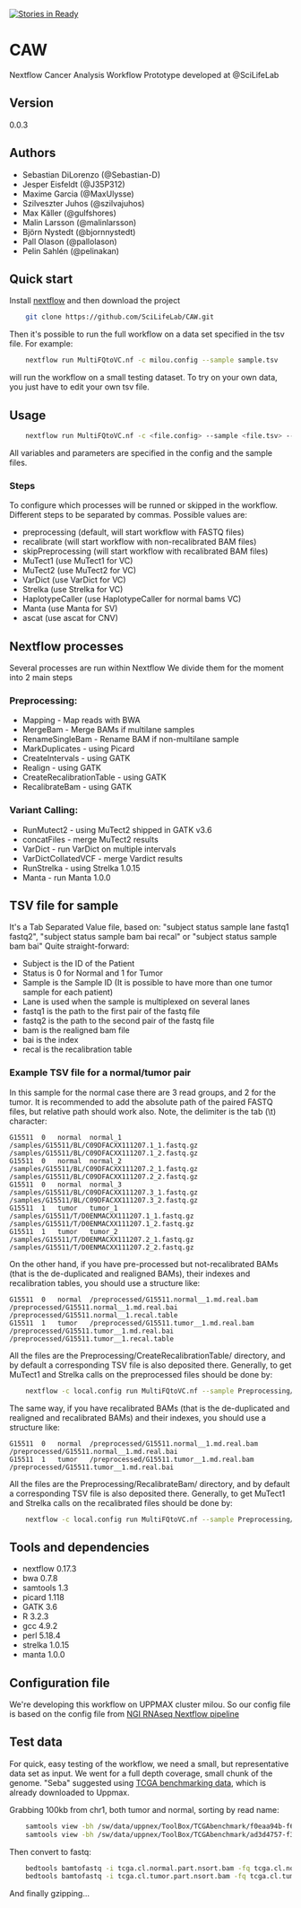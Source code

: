 [![Stories in Ready](https://badge.waffle.io/SciLifeLab/CAW.png?label=ready&title=Ready)](https://waffle.io/SciLifeLab/CAW)
# CAW
Nextflow Cancer Analysis Workflow Prototype developed at @SciLifeLab

## Version
0.0.3

## Authors
- Sebastian DiLorenzo (@Sebastian-D)
- Jesper Eisfeldt (@J35P312)
- Maxime Garcia (@MaxUlysse)
- Szilveszter Juhos (@szilvajuhos)
- Max Käller (@gulfshores)
- Malin Larsson (@malinlarsson)
- Björn Nystedt (@bjornnystedt)
- Pall Olason (@pallolason)
- Pelin Sahlén (@pelinakan)

## Quick start
Install [nextflow](http://www.nextflow.io/) and then download the project
```bash
	git clone https://github.com/SciLifeLab/CAW.git
```
Then it's possible to run the full workflow on a data set specified in the tsv file. For example:
```bash
	nextflow run MultiFQtoVC.nf -c milou.config --sample sample.tsv
```
will run the workflow on a small testing dataset. To try on your own data, you just have to edit your own tsv file.

## Usage
```bash
	nextflow run MultiFQtoVC.nf -c <file.config> --sample <file.tsv> --intervals <file.list> [--steps STEP[,STEP]]
```
All variables and parameters are specified in the config and the sample files.

### Steps
To configure which processes will be runned or skipped in the workflow. Different steps to be separated by commas.
Possible values are:
- preprocessing (default, will start workflow with FASTQ files)
- recalibrate (will start workflow with non-recalibrated BAM files)
- skipPreprocessing (will start workflow with recalibrated BAM files)
- MuTect1 (use MuTect1 for VC)
- MuTect2 (use MuTect2 for VC)
- VarDict (use VarDict for VC)
- Strelka (use Strelka for VC)
- HaplotypeCaller (use HaplotypeCaller for normal bams VC)
- Manta (use Manta for SV)
- ascat (use ascat for CNV)

## Nextflow processes
Several processes are run within Nextflow
We divide them for the moment into 2 main steps

### Preprocessing:
- Mapping - Map reads with BWA
- MergeBam - Merge BAMs if multilane samples
- RenameSingleBam - Rename BAM if non-multilane sample
- MarkDuplicates - using Picard
- CreateIntervals - using GATK
- Realign - using GATK
- CreateRecalibrationTable - using GATK
- RecalibrateBam - using GATK

### Variant Calling:
- RunMutect2 - using MuTect2 shipped in GATK v3.6
- concatFiles - merge MuTect2 results
- VarDict - run VarDict on multiple intervals
- VarDictCollatedVCF - merge Vardict results
- RunStrelka - using Strelka 1.0.15
- Manta - run Manta 1.0.0

## TSV file for sample
It's a Tab Separated Value file, based on: "subject status sample lane fastq1 fastq2", "subject status sample bam bai recal" or "subject status sample bam bai"
Quite straight-forward: 
- Subject is the ID of the Patient
- Status is 0 for Normal and 1 for Tumor
- Sample is the Sample ID (It is possible to have more than one tumor sample for each patient)
- Lane is used when the sample is multiplexed on several lanes
- fastq1 is the path to the first pair of the fastq file
- fastq2 is the path to the second pair of the fastq file
- bam is the realigned bam file
- bai is the index
- recal is the recalibration table

### Example TSV file for a normal/tumor pair

In this sample for the normal case there are 3 read groups, and 2 for the tumor. It is recommended to add the absolute path of the paired 
FASTQ files, but relative path should work also. Note, the delimiter is the tab (\t) character:

	G15511	0	normal	normal_1	/samples/G15511/BL/C09DFACXX111207.1_1.fastq.gz	/samples/G15511/BL/C09DFACXX111207.1_2.fastq.gz
	G15511	0	normal	normal_2	/samples/G15511/BL/C09DFACXX111207.2_1.fastq.gz	/samples/G15511/BL/C09DFACXX111207.2_2.fastq.gz
	G15511	0	normal	normal_3	/samples/G15511/BL/C09DFACXX111207.3_1.fastq.gz	/samples/G15511/BL/C09DFACXX111207.3_2.fastq.gz
	G15511	1	tumor	tumor_1	/samples/G15511/T/D0ENMACXX111207.1_1.fastq.gz	/samples/G15511/T/D0ENMACXX111207.1_2.fastq.gz
	G15511	1	tumor	tumor_2	/samples/G15511/T/D0ENMACXX111207.2_1.fastq.gz	/samples/G15511/T/D0ENMACXX111207.2_2.fastq.gz

On the other hand, if you have pre-processed but not-recalibrated BAMs (that is the de-duplicated and realigned BAMs), their indexes and recalibration tables, you should use a structure like:

	G15511	0	normal	/preprocessed/G15511.normal__1.md.real.bam	/preprocessed/G15511.normal__1.md.real.bai	/preprocessed/G15511.normal__1.recal.table
	G15511	1	tumor	/preprocessed/G15511.tumor__1.md.real.bam	/preprocessed/G15511.tumor__1.md.real.bai	/preprocessed/G15511.tumor__1.recal.table

All the files are the Preprocessing/CreateRecalibrationTable/ directory, and by default a corresponding TSV file is also deposited there. Generally, 
to get MuTect1 and Strelka calls on the preprocessed files should be done by:
```bash
	nextflow -c local.config run MultiFQtoVC.nf --sample Preprocessing/CreateRecalibrationTable/mysample.tsv --steps recalibrate,MuTect1,Strelka
```

The same way, if you have recalibrated BAMs (that is the de-duplicated and realigned and recalibrated BAMs) and their indexes, you should use a structure like:

	G15511	0	normal	/preprocessed/G15511.normal__1.md.real.bam /preprocessed/G15511.normal__1.md.real.bai
	G15511  1	tumor	/preprocessed/G15511.tumor__1.md.real.bam /preprocessed/G15511.tumor__1.md.real.bai

All the files are the Preprocessing/RecalibrateBam/ directory, and by default a corresponding TSV file is also deposited there. Generally, 
to get MuTect1 and Strelka calls on the recalibrated files should be done by:
```bash
	nextflow -c local.config run MultiFQtoVC.nf --sample Preprocessing/CreateRecalibrationTable/mysample.tsv --steps skipPreprocessing,MuTect1,Strelka
```

## Tools and dependencies
- nextflow 0.17.3
- bwa 0.7.8
- samtools 1.3
- picard 1.118
- GATK 3.6
- R 3.2.3
- gcc 4.9.2
- perl 5.18.4
- strelka 1.0.15
- manta 1.0.0

## Configuration file
We're developing this workflow on UPPMAX cluster milou. So our config file is based on the config file from [NGI RNAseq Nextflow pipeline](https://github.com/SciLifeLab/NGI-RNAseq)

## Test data
For quick, easy testing of the workflow, we need a small, but representative
data set as input. We went for a full depth coverage, small chunk of the genome. "Seba" suggested using [TCGA benchmarking data][TCGA], which is already downloaded to Uppmax.

Grabbing 100kb from chr1, both tumor and normal, sorting by read name:
```bash
	samtools view -bh /sw/data/uppnex/ToolBox/TCGAbenchmark/f0eaa94b-f622-49b9-8eac-e4eac6762598/G15511.HCC1143_BL.1.bam 1:100000-200000 | samtools sort -n -m 4G - tcga.cl.normal.part.nsort.bam
	samtools view -bh /sw/data/uppnex/ToolBox/TCGAbenchmark/ad3d4757-f358-40a3-9d92-742463a95e88/G15511.HCC1143.1.bam 1:100000-200000 | samtools sort -n -m 4G - tcga.cl.tumor.part.nsort.bam
```

Then convert to fastq:
```bash
	bedtools bamtofastq -i tcga.cl.normal.part.nsort.bam -fq tcga.cl.normal.part.nsort_R1.fastq -fq2 tcga.cl.normal.part.nsort_R2.fastq
	bedtools bamtofastq -i tcga.cl.tumor.part.nsort.bam -fq tcga.cl.tumor.part.nsort_R1.fastq -fq2 tcga.cl.tumor.part.nsort_R2.fastq
```
And finally gzipping...

[TCGA]: https://cghub.ucsc.edu/datasets/benchmark_download.html
